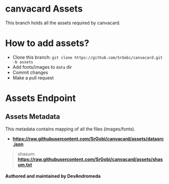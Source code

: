 # canvacard Assets

This branch holds all the assets required by canvacard.

# How to add assets?

* Clone this branch: `git clone https://github.com/SrGobi/canvacard.git -b assets`
* Add fonts/images to `data` dir
* Commit changes
* Make a pull request

# Assets Endpoint

## Assets Metadata

This metadata contains mapping of all the files (images/fonts).
- **https://raw.githubusercontent.com/SrGobi/canvacard/assets/datasrc.json**

> shasum: **https://raw.githubusercontent.com/SrGobi/canvacard/assets/shasum.txt**

#### Authored and maintained by DevAndromeda
